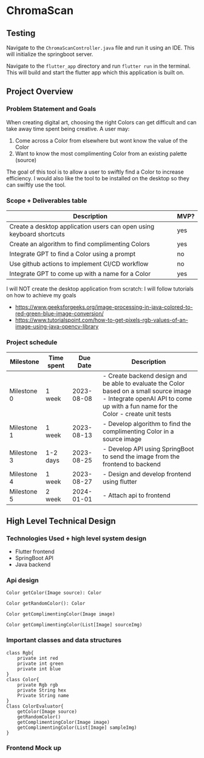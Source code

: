 # ChromaScan

## Testing

Navigate to the `ChromaScanController.java` file and run it using an IDE. This will initialize the springboot server.

Navigate to the `flutter_app` directory and run `flutter run` in the terminal. This will build and start the flutter app which this application is built on.

## Project Overview
### Problem Statement and Goals

When creating digital art, choosing the right Colors can get difficult and can take away time spent being creative. A user may:
1. Come across a Color from elsewhere but wont know the value of the Color
2. Want to know the most complimenting Color from an existing palette (source)

The goal of this tool is to allow a user to swiftly find a Color to increase efficiency. I would also like the tool to be installed on the desktop so they can swiftly use the tool.

### Scope + Deliverables table

Description | MVP?
----------- | ----
Create a desktop application users can open using keyboard shortcuts | yes
Create an algorithm to find complimenting Colors | yes
Integrate GPT to find a Color using a prompt | no
Use github actions to implement CI/CD workflow | no
Integrate GPT to come up with a name for a Color | yes


I will NOT create the desktop application from scratch: I will follow tutorials on how to achieve my goals
- https://www.geeksforgeeks.org/image-processing-in-java-colored-to-red-green-blue-image-conversion/
- https://www.tutorialspoint.com/how-to-get-pixels-rgb-values-of-an-image-using-java-opencv-library 

### Project schedule

| Milestone | Time spent | Due Date | Description |
| -- | -- | -- | -- |
| Milestone 0 | 1 week | 2023-08-08 | - Create backend design and be able to evaluate the Color based on a small source image <br>- Integrate openAI API to come up with a fun name for the Color <break> - create unit tests |
| Milestone 1 | 1 week | 2023-08-13 | - Develop algorithm to find the complimenting Color in a source image
| Milestone 3 | 1-2 days | 2023-08-25 | - Develop API using SpringBoot to send the image from the frontend to backend |
| Milestone 4 | 1 week | 2023-08-27 | - Design and develop frontend using flutter |
| Milestone 5 | 2 week | 2024-01-01 | - Attach api to frontend |


## High Level Technical Design
### Technologies Used + high level system design
- Flutter frontend
- SpringBoot API
- Java backend

### Api design
`Color getColor(Image source): Color`

`Color getRandomColor(): Color`

`Color getComplimentingColor(Image image)`

`Color getComplimentingColor(List[Image] sourceImg)`


### Important classes and data structures

```
class Rgb{
	private int red
	private int green
	private int blue
}
class Color{
	private Rgb rgb
	private String hex
	Private String name
}
Class ColorEvaluator{
	getColor(Image source)
    getRandomColor()
    getComplimentingColor(Image image)
    getComplimentingColor(List[Image] sampleImg)
}
```
### Frontend Mock up

